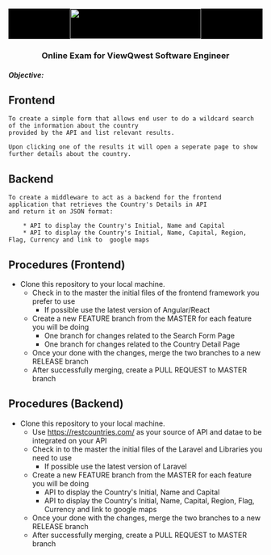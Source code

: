 
<!-- PROJECT LOGO -->
<br />
<p align="center" style="background: #000">
  <a href="https://github.com/github_username/repo_name">
    <img src="https://otp.vqbn.com/assets/vq-logo.png" width="260" height="60">
  </a>

  <h3 align="center">Online Exam for ViewQwest Software Engineer</h3>

  <p align="left">
    <h5>Objective:</h5>
    
   ## Frontend
    To create a simple form that allows end user to do a wildcard search of the information about the country 
    provided by the API and list relevant results. 
    
    Upon clicking one of the results it will open a seperate page to show further details about the country.
    
   ## Backend
    To create a middleware to act as a backend for the frontend application that retrieves the Country's Details in API 
    and return it on JSON format:
    
        * API to display the Country's Initial, Name and Capital
        * API to display the Country's Initial, Name, Capital, Region, Flag, Currency and link to  google maps
  
    
  </p>
</p>



<!-- TABLE OF CONTENTS -->
## Procedures (Frontend)

* Clone this repository to your local machine.
  * Check in to the master the initial files of the frontend framework you prefer to use
    * If possible use the latest version of Angular/React
  * Create a new FEATURE branch from the MASTER for each feature you will be doing
    * One branch for changes related to the Search Form Page
    * One branch for changes related to the Country Detail Page
  * Once your done with the changes, merge the two branches to a new RELEASE branch
  * After successfully merging, create a PULL REQUEST to MASTER branch
  
  
## Procedures (Backend)


* Clone this repository to your local machine.
  * Use https://restcountries.com/ as your source of API and datae to be integrated on your API
  * Check in to the master the initial files of the Laravel and Libraries you need to use
    * If possible use the latest version of Laravel
  * Create a new FEATURE branch from the MASTER for each feature you will be doing
    * API to display the Country's Initial, Name and Capital
    * API to display the Country's Initial, Name, Capital, Region, Flag, Currency and link to  google maps
  * Once your done with the changes, merge the two branches to a new RELEASE branch
  * After successfully merging, create a PULL REQUEST to MASTER branch
  

